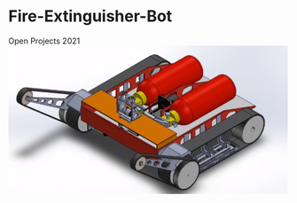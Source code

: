 # Fire-Extinguisher-Bot
Open Projects 2021
![Bot Design!](Images_videos/Images/Bot_view_1.jpg "Bot Design")

